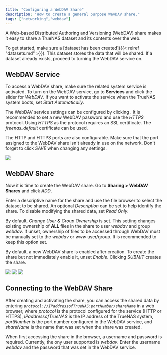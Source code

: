 ```yaml
---
title: "Configuring a WebDAV Share"
description: "How to create a general purpose WevDAV share."
tags: ["networking","webdav"]
---
```


A Web-based Distributed Authoring and Versioning (WebDAV) share makes it easy to share a TrueNAS dataset and its contents over the web.

To get started, make sure a [dataset has been created]({{< relref "datasets.md" >}}). This dataset stores the data that will be shared. If a dataset already exists, proceed to turning the WebDAV service on.

## WebDAV Service

To access a WebDAV share, make sure the related system service is activated.
To turn on the WebDAV service, go to **Services** and click the slider for *WebDAV*. If you want to activate the service when the TrueNAS system boots, set *Start Automatically*.

The WebDAV service settings can be configured by clicking <i class="fas fa-pen" aria-hidden="true" title="Pen"></i>. It is recommended to set a new WebDAV password and use the *HTTPS* protocol. Using *HTTPS* as the protocol requires an SSL certificate. The *freenas_default* certificate can be used.

The HTTP and HTTPS ports are also configurable.
Make sure that the port assigned to the WebDAV share isn't already in use on the network.
Don't forget to click *SAVE* when changing any settings.

<img src="/images/WebDAV4.png">

## WebDAV Share

Now it is time to create the WebDAV share. Go to **Sharing > WebDAV Shares** and click *ADD*.

Enter a descriptive name for the share and use the file browser to select the dataset to be shared. An optional *Description* can be set to help identify the share. To disable modifying the shared data, set *Read Only*.

By default, *Change User & Group Ownership* is set. This setting changes existing ownership of **ALL** files in the share to user *webdav* and group *webdav*. If unset, ownership of files to be accessed through WebDAV must be manually set to the *webdav* or *www* user/group. It is recommended to keep this option set.

By default, a new WebDAV share is enabled after creation. To create the share but not immediately enable it, unset *Enable*.
Clicking *SUBMIT* creates the share.

<img src="/images/WebDAV1.png">

<img src="/images/WebDAV2.png">

<img src="/images/WebDAV3.png">

## Connecting to the WebDAV Share

After creating and activating the share, you can access the shared data by entering <code><i>protocol</i>://<i>IPaddressofTrueNAS</i>:<i>portNumber</i>/<i>shareName</i></code> in a web browser, where *protocol* is the protocol configured for the service (HTTP or HTTPS), *IPaddressofTrueNAS* is the IP address of the TrueNAS system, *portNumber* is the port number configured in the WebDAV service, and *shareName* is the name that was set when the share was created.

When first accessing the share in the browser, a username and password is required. Currently, the ony user supported is *webdav*. Enter the username *webdav* and the password that was set in the WebDAV service.
